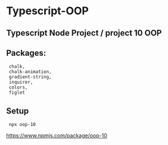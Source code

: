 # Typescript-OOP
## Typescript Node Project / project 10 OOP


## Packages:
```
 chalk,
 chalk-animation,
 gradient-string,
 inquirer,
 colors,
 figlet
```

 ## Setup
```
 npx oop-10
```
https://www.npmjs.com/package/oop-10
